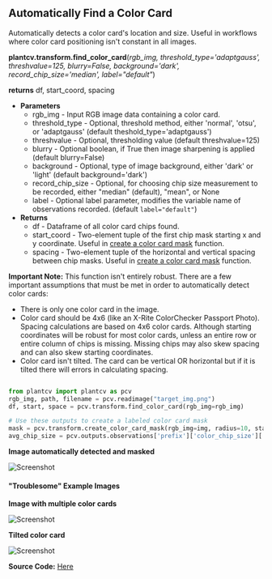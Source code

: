 ## Automatically Find a Color Card

Automatically detects a color card's location and size. Useful in workflows where color card positioning isn't constant in all images.

**plantcv.transform.find_color_card**(*rgb_img, threshold_type='adaptgauss', threshvalue=125, blurry=False, background='dark', record_chip_size='median', label="default"*)

**returns** df, start_coord, spacing

- **Parameters**
    - rgb_img          - Input RGB image data containing a color card.
    - threshold_type   - Optional, threshold method, either 'normal', 'otsu', or 'adaptgauss' (default theshold_type='adaptgauss')
    - threshvalue      - Optional, thresholding value (default threshvalue=125)
    - blurry           - Optional boolean, if True then image sharpening is applied (default blurry=False)
    - background       - Optional, type of image background, either 'dark' or 'light' (default background='dark')
    - record_chip_size - Optional, for choosing chip size measurement to be recorded, either "median" (default), "mean", or None
    - label - Optional label parameter, modifies the variable name of observations recorded. (default `label="default"`)
- **Returns**
    - df            - Dataframe of all color card chips found.
    - start_coord   - Two-element tuple of the first chip mask starting x and y coordinate. Useful in [create a color card mask](#create-a-labeled-color-card-mask) function.
    - spacing       - Two-element tuple of the horizontal and vertical spacing between chip masks. Useful in [create a color card mask](#create-a-labeled-color-card-mask) function.

**Important Note:** This function isn't entirely robust. There are a few important assumptions that must be met in order to automatically detect color cards:

- There is only one color card in the image.
- Color card should be 4x6 (like an X-Rite ColorChecker Passport Photo). Spacing calculations are based on 4x6 color cards. Although starting coordinates will be
    robust for most color cards, unless an entire row or entire column of chips is missing. Missing chips may also skew spacing and can also skew starting coordinates.
- Color card isn't tilted. The card can be vertical OR horizontal but if it is tilted there will errors in calculating spacing.

```python

from plantcv import plantcv as pcv
rgb_img, path, filename = pcv.readimage("target_img.png")
df, start, space = pcv.transform.find_color_card(rgb_img=rgb_img)

# Use these outputs to create a labeled color card mask
mask = pcv.transform.create_color_card_mask(rgb_img=img, radius=10, start_coord=start, spacing=space, ncols=6, nrows=4, label="prefix")
avg_chip_size = pcv.outputs.observations['prefix']['color_chip_size']['value']

```

**Image automatically detected and masked**

![Screenshot](img/documentation_images/correct_color_imgs/find_color_card.jpg)

#### "Troublesome" Example Images

**Image with multiple color cards**

![Screenshot](img/documentation_images/correct_color_imgs/multiple_color_card.jpg)

**Tilted color card**

![Screenshot](img/documentation_images/correct_color_imgs/tilted_color_card.jpg)

**Source Code:** [Here](https://github.com/danforthcenter/plantcv/blob/main/plantcv/plantcv/transform/color_correction.py)
